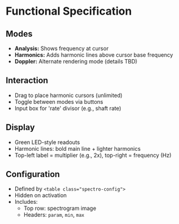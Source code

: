 # Functional Specification

## Modes
- **Analysis:** Shows frequency at cursor
- **Harmonics:** Adds harmonic lines above cursor base frequency
- **Doppler:** Alternate rendering mode (details TBD)

## Interaction
- Drag to place harmonic cursors (unlimited)
- Toggle between modes via buttons
- Input box for 'rate' divisor (e.g., shaft rate)

## Display
- Green LED-style readouts
- Harmonic lines: bold main line + lighter harmonics
- Top-left label = multiplier (e.g., 2x), top-right = frequency (Hz)

## Configuration
- Defined by `<table class="spectro-config">`
- Hidden on activation
- Includes:
  - Top row: spectrogram image
  - Headers: `param`, `min`, `max`
